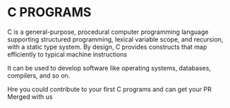 # C PROGRAMS

C is a general-purpose, procedural computer programming language supporting structured programming, lexical variable scope, and recursion, with a static type system. By design, C provides constructs that map efficiently to typical machine instructions

 It can be used to develop software like operating systems, databases, compilers, and so on.
 
 
 Hre you could contribute to your first C programs and can get your PR Merged with us
